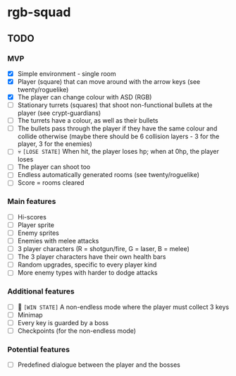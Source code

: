 # rgb-squad

## TODO

### MVP
- [x] Simple environment - single room
- [x] Player (square) that can move around with the arrow keys (see twenty/roguelike)
- [x] The player can change colour with ASD (RGB)
- [ ] Stationary turrets (squares) that shoot non-functional bullets at the player (see crypt-guardians)
- [ ] The turrets have a colour, as well as their bullets
- [ ] The bullets pass through the player if they have the same colour and collide otherwise (maybe there should be 6 collision layers - 3 for the player, 3 for the enemies)
- [ ] :skull: `[LOSE STATE]` When hit, the player loses hp; when at 0hp, the player loses
- [ ] The player can shoot too
- [ ] Endless automatically generated rooms (see twenty/roguelike)
- [ ] Score = rooms cleared

### Main features
- [ ] Hi-scores
- [ ] Player sprite
- [ ] Enemy sprites
- [ ] Enemies with melee attacks
- [ ] 3 player characters (R = shotgun/fire, G = laser, B = melee)
- [ ] The 3 player characters have their own health bars
- [ ] Random upgrades, specific to every player kind
- [ ] More enemy types with harder to dodge attacks

### Additional features
- [ ] :checkered_flag: `[WIN STATE]` A non-endless mode where the player must collect 3 keys
- [ ] Minimap
- [ ] Every key is guarded by a boss
- [ ] Checkpoints (for the non-endless mode)

### Potential features
- [ ] Predefined dialogue between the player and the bosses
